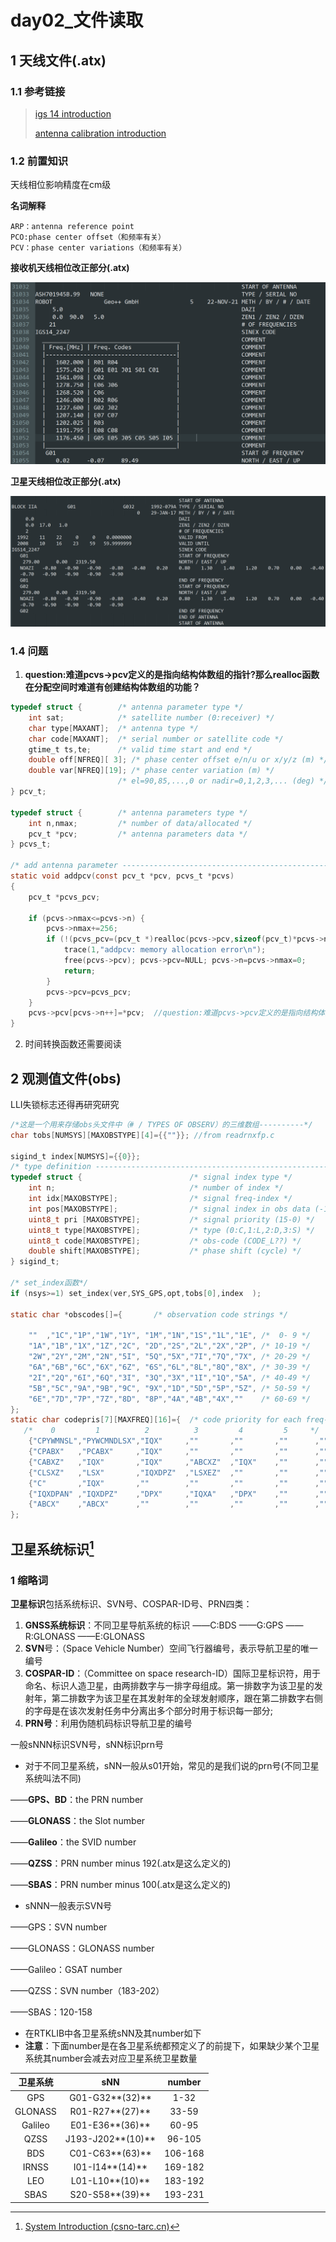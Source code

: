 # day02_文件读取

## 1 天线文件(.atx)

### 1.1 参考链接

> [igs 14 introduction]([files.igs.org/pub/data/format/antex14.txt](https://files.igs.org/pub/data/format/antex14.txt))
>
> [antenna calibration introduction](https://www.ngs.noaa.gov/ANTCAL/FAQ.xhtml#faq4)

### 1.2 前置知识

天线相位影响精度在cm级

**名词解释**

```
ARP：antenna reference point
PCO:phase center offset（和频率有关）
PCV：phase center variations（和频率有关）
```

**接收机天线相位改正部分(.atx)**

![image-20231104110823521](https://raw.githubusercontent.com/mulin33/ImageHost/main/blogImg/image-20231104110823521.png)

**卫星天线相位改正部分(.atx)**

![image-20231104111058094](https://raw.githubusercontent.com/mulin33/ImageHost/main/blogImg/image-20231104111058094.png)

### 1.4 问题

1. **question:难道pcvs->pcv定义的是指向结构体数组的指针?那么realloc函数在分配空间时难道有创建结构体数组的功能？**

```c
typedef struct {        /* antenna parameter type */
    int sat;            /* satellite number (0:receiver) */
    char type[MAXANT];  /* antenna type */
    char code[MAXANT];  /* serial number or satellite code */
    gtime_t ts,te;      /* valid time start and end */
    double off[NFREQ][ 3]; /* phase center offset e/n/u or x/y/z (m) */
    double var[NFREQ][19]; /* phase center variation (m) */
                        /* el=90,85,...,0 or nadir=0,1,2,3,... (deg) */
} pcv_t;

typedef struct {        /* antenna parameters type */
    int n,nmax;         /* number of data/allocated */
    pcv_t *pcv;         /* antenna parameters data */
} pcvs_t;

/* add antenna parameter -----------------------------------------------------*/
static void addpcv(const pcv_t *pcv, pcvs_t *pcvs)
{
    pcv_t *pcvs_pcv;
    
    if (pcvs->nmax<=pcvs->n) {
        pcvs->nmax+=256;
        if (!(pcvs_pcv=(pcv_t *)realloc(pcvs->pcv,sizeof(pcv_t)*pcvs->nmax))) {
            trace(1,"addpcv: memory allocation error\n");
            free(pcvs->pcv); pcvs->pcv=NULL; pcvs->n=pcvs->nmax=0;
            return;
        }
        pcvs->pcv=pcvs_pcv;
    }
    pcvs->pcv[pcvs->n++]=*pcv;	//question:难道pcvs->pcv定义的是指向结构体数组的指针
}
```

2. 时间转换函数还需要阅读

## 2 观测值文件(obs)

LLI失锁标志还得再研究研究

```c
/*这是一个用来存储obs头文件中（# / TYPES OF OBSERV）的三维数组----------*/
char tobs[NUMSYS][MAXOBSTYPE][4]={{""}}; //from readrnxfp.c

sigind_t index[NUMSYS]={{0}};
/* type definition -----------------------------------------------------------*/
typedef struct {                        /* signal index type */
    int n;                              /* number of index */
    int idx[MAXOBSTYPE];                /* signal freq-index */
    int pos[MAXOBSTYPE];                /* signal index in obs data (-1:no) */
    uint8_t pri [MAXOBSTYPE];           /* signal priority (15-0) */
    uint8_t type[MAXOBSTYPE];           /* type (0:C,1:L,2:D,3:S) */
    uint8_t code[MAXOBSTYPE];           /* obs-code (CODE_L??) */
    double shift[MAXOBSTYPE];           /* phase shift (cycle) */
} sigind_t;

/* set_index函数*/
if (nsys>=1) set_index(ver,SYS_GPS,opt,tobs[0],index  );

static char *obscodes[]={       /* observation code strings */
    
    ""  ,"1C","1P","1W","1Y", "1M","1N","1S","1L","1E", /*  0- 9 */
    "1A","1B","1X","1Z","2C", "2D","2S","2L","2X","2P", /* 10-19 */
    "2W","2Y","2M","2N","5I", "5Q","5X","7I","7Q","7X", /* 20-29 */
    "6A","6B","6C","6X","6Z", "6S","6L","8L","8Q","8X", /* 30-39 */
    "2I","2Q","6I","6Q","3I", "3Q","3X","1I","1Q","5A", /* 40-49 */
    "5B","5C","9A","9B","9C", "9X","1D","5D","5P","5Z", /* 50-59 */
    "6E","7D","7P","7Z","8D", "8P","4A","4B","4X",""    /* 60-69 */
};
static char codepris[7][MAXFREQ][16]={  /* code priority for each freq-index */
   /*    0         1          2          3         4         5     */
    {"CPYWMNSL","PYWCMNDLSX","IQX"     ,""       ,""       ,""      ,""}, /* GPS */
    {"CPABX"   ,"PCABX"     ,"IQX"     ,""       ,""       ,""      ,""}, /* GLO */
    {"CABXZ"   ,"IQX"       ,"IQX"     ,"ABCXZ"  ,"IQX"    ,""      ,""}, /* GAL */
    {"CLSXZ"   ,"LSX"       ,"IQXDPZ"  ,"LSXEZ"  ,""       ,""      ,""}, /* QZS */
    {"C"       ,"IQX"       ,""        ,""       ,""       ,""      ,""}, /* SBS */
    {"IQXDPAN" ,"IQXDPZ"    ,"DPX"     ,"IQXA"   ,"DPX"    ,""      ,""}, /* BDS */
    {"ABCX"    ,"ABCX"      ,""        ,""       ,""       ,""      ,""}  /* IRN */
};
```







## 卫星系统标识[^卫星系统参考链接]

### 1 缩略词

**卫星标识**包括系统标识、SVN号、COSPAR-ID号、PRN四类：

1. **GNSS系统标识**：不同卫星导航系统的标识
   ——C:BDS
   ——G:GPS
   ——R:GLONASS
   ——E:GLONASS
2. **SVN**号：（Space Vehicle Number）空间飞行器编号，表示导航卫星的唯一编号
3. **COSPAR-ID**：（Committee on space research-ID）国际卫星标识符，用于命名、标识人造卫星，由两排数字与一排字母组成。第一排数字为该卫星的发射年，第二排数字为该卫星在其发射年的全球发射顺序，跟在第二排数字右侧的字母是在该次发射任务中分离出多个部分时用于标识每一部分;
4. **PRN号**：利用伪随机码标识导航卫星的编号

一般sNNN标识SVN号，sNN标识prn号

* 对于不同卫星系统，sNN一般从s01开始，常见的是我们说的prn号(不同卫星系统叫法不同)

——**GPS、BD**：the PRN number

——**GLONASS**：the Slot number

——**Galileo**：the SVID number

——**QZSS**：PRN number minus 192(.atx是这么定义的)

——**SBAS**：PRN number minus 100(.atx是这么定义的)

* sNNN一般表示SVN号

——GPS：SVN number

——GLONASS：GLONASS number

——Galileo：GSAT number

——QZSS：SVN number（183-202）

——SBAS：120-158

* 在RTKLIB中各卫星系统sNN及其number如下
* **注意**：下面number是在各卫星系统都预定义了的前提下，如果缺少某个卫星系统其number会减去对应卫星系统卫星数量

| 卫星系统 |        sNN        | number  |
| :------: | :---------------: | :-----: |
|   GPS    |  G01-G32**(32)**  |  1-32   |
| GLONASS  |  R01-R27**(27)**  |  33-59  |
| Galileo  |  E01-E36**(36)**  |  60-95  |
|   QZSS   | J193-J202**(10)** | 96-105  |
|   BDS    |  C01-C63**(63)**  | 106-168 |
|  IRNSS   |  I01-I14**(14)**  | 169-182 |
|   LEO    |  L01-L10**(10)**  | 183-192 |
|   SBAS   |  S20-S58**(39)**  | 193-231 |





[^卫星系统参考链接]:[System Introduction (csno-tarc.cn)](http://www.csno-tarc.cn/en/system/introduction)
